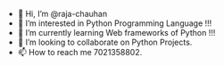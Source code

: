 - 👋 Hi, I’m @raja-chauhan
- 👀 I’m interested in Python Programming Language !!!
- 🌱 I’m currently learning Web frameworks of Python !!!
- 💞️ I’m looking to collaborate on Python Projects.
- 📫 How to reach me 7021358802.

<!---
raja-chauhan/raja-chauhan is a ✨ special ✨ repository because its `README.md` (this file) appears on your GitHub profile.
You can click the Preview link to take a look at your changes.
--->
